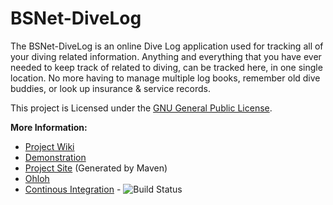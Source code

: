 BSNet-DiveLog
=============

The BSNet-DiveLog is an online Dive Log application used for tracking all of your diving related information. Anything and everything that you have ever needed to keep track of related to diving, can be tracked here, in one single location. No more having to manage multiple log books, remember old dive buddies, or look up insurance & service records.

This project is Licensed under the <a href="http://www.gnu.org/copyleft/gpl.html" target="_blank">GNU General Public License</a>.

**More Information:**
 * [Project Wiki](https://github.com/bsaunder/JEE6DiveLog/wiki)
 * [Demonstration](https://jee6divelog-bsaunders.rhcloud.com/)
 * [Project Site](http://bsaunder.github.com/JEE6DiveLog/)  (Generated by Maven)
 * [Ohloh](https://www.ohloh.net/p/JEE6DiveLog)
 * [Continous Integration](http://travis-ci.org/#!/bsaunder/JEE6DiveLog) - ![Build Status](https://secure.travis-ci.org/bsaunder/JEE6DiveLog.png?branch=master)
